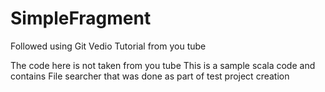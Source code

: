 # SimpleFragment
Followed using Git Vedio Tutorial from you tube

The code here is not taken from you tube
This is a sample scala code and contains File searcher that was done as part of test project creation
